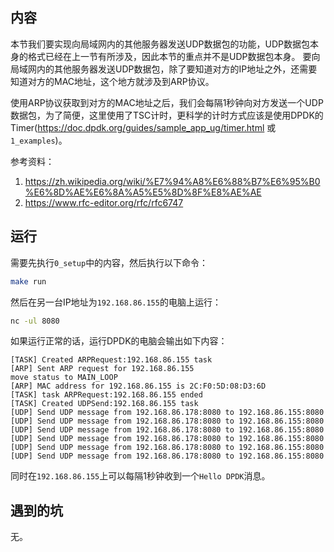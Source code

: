 ## 内容

本节我们要实现向局域网内的其他服务器发送UDP数据包的功能，UDP数据包本身的格式已经在上一节有所涉及，因此本节的重点并不是UDP数据包本身。
要向局域网内的其他服务器发送UDP数据包，除了要知道对方的IP地址之外，还需要知道对方的MAC地址，这个地方就涉及到ARP协议。

使用ARP协议获取到对方的MAC地址之后，我们会每隔1秒钟向对方发送一个UDP数据包，为了简便，这里使用了TSC计时，更科学的计时方式应该是使用DPDK的Timer(https://doc.dpdk.org/guides/sample_app_ug/timer.html 或 `1_examples`)。

参考资料：
1. https://zh.wikipedia.org/wiki/%E7%94%A8%E6%88%B7%E6%95%B0%E6%8D%AE%E6%8A%A5%E5%8D%8F%E8%AE%AE
2. https://www.rfc-editor.org/rfc/rfc6747

## 运行

需要先执行`0_setup`中的内容，然后执行以下命令：

```sh
make run
```

然后在另一台IP地址为`192.168.86.155`的电脑上运行：

```sh
nc -ul 8080
```

如果运行正常的话，运行DPDK的电脑会输出如下内容：

```
[TASK] Created ARPRequest:192.168.86.155 task
[ARP] Sent ARP request for 192.168.86.155
move status to MAIN_LOOP
[ARP] MAC address for 192.168.86.155 is 2C:F0:5D:08:D3:6D
[TASK] task ARPRequest:192.168.86.155 ended
[TASK] Created UDPSend:192.168.86.155 task
[UDP] Send UDP message from 192.168.86.178:8080 to 192.168.86.155:8080
[UDP] Send UDP message from 192.168.86.178:8080 to 192.168.86.155:8080
[UDP] Send UDP message from 192.168.86.178:8080 to 192.168.86.155:8080
[UDP] Send UDP message from 192.168.86.178:8080 to 192.168.86.155:8080
[UDP] Send UDP message from 192.168.86.178:8080 to 192.168.86.155:8080
[UDP] Send UDP message from 192.168.86.178:8080 to 192.168.86.155:8080
```

同时在`192.168.86.155`上可以每隔1秒钟收到一个`Hello DPDK`消息。

## 遇到的坑

无。
